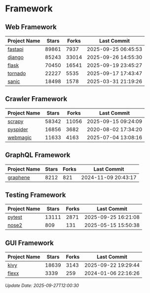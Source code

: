 # Framework

## Web Framework
| Project Name | Stars | Forks | Last Commit |
| ------------ | ----- | ----- | ----------- |
| [fastapi](https://github.com/fastapi/fastapi) | 89861 | 7937 | 2025-09-25 06:45:53 |
| [django](https://github.com/django/django) | 85243 | 33014 | 2025-09-26 14:55:30 |
| [flask](https://github.com/pallets/flask) | 70450 | 16541 | 2025-09-19 23:45:27 |
| [tornado](https://github.com/tornadoweb/tornado) | 22227 | 5535 | 2025-09-17 17:43:47 |
| [sanic](https://github.com/sanic-org/sanic) | 18498 | 1578 | 2025-03-31 21:19:26 |

## Crawler Framework
| Project Name | Stars | Forks | Last Commit |
| ------------ | ----- | ----- | ----------- |
| [scrapy](https://github.com/scrapy/scrapy) | 58342 | 11056 | 2025-09-15 09:24:09 |
| [pyspider](https://github.com/binux/pyspider) | 16856 | 3682 | 2020-08-02 17:34:20 |
| [webmagic](https://github.com/code4craft/webmagic) | 11633 | 4163 | 2025-07-04 13:08:16 |

## GraphQL Framework
| Project Name | Stars | Forks | Last Commit |
| ------------ | ----- | ----- | ----------- |
| [graphene](https://github.com/graphql-python/graphene) | 8212 | 821 | 2024-11-09 20:43:17 |

## Testing Framework
| Project Name | Stars | Forks | Last Commit |
| ------------ | ----- | ----- | ----------- |
| [pytest](https://github.com/pytest-dev/pytest) | 13111 | 2871 | 2025-09-25 16:21:08 |
| [nose2](https://github.com/nose-devs/nose2) | 809 | 131 | 2025-05-15 15:50:38 |

## GUI Framework
| Project Name | Stars | Forks | Last Commit |
| ------------ | ----- | ----- | ----------- |
| [kivy](https://github.com/kivy/kivy) | 18639 | 3143 | 2025-09-22 19:29:44 |
| [flexx](https://github.com/flexxui/flexx) | 3339 | 259 | 2024-01-06 22:16:26 |

*Update Date: 2025-09-27T12:00:30*